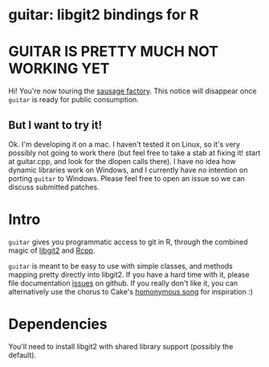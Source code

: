 # guitar: libgit2 bindings for R

# GUITAR IS PRETTY MUCH NOT WORKING YET

Hi! You're now touring the [sausage factory](http://en.wikiquote.org/wiki/John_Godfrey_Saxe). This notice will disappear
once `guitar` is ready for public consumption.

## But I want to try it!

Ok. I'm developing it on a mac. I haven't tested it on Linux, so it's
very possibly not going to work there (but feel free to take a stab at
fixing it! start at guitar.cpp, and look for the dlopen calls there).
I have no idea how dynamic libraries work on Windows, and I currently
have no intention on porting `guitar` to Windows. Please feel free to
open an issue so we can discuss submitted patches.

# Intro

`guitar` gives you programmatic access to git in R, through the
combined magic of [libgit2](http://github.com/libgit2/libgit2/) and
[Rcpp](http://dirk.eddelbuettel.com/code/rcpp.html).

`guitar` is meant to be easy to use with simple classes, and methods
mapping pretty directly into libgit2. If you have a hard time with it,
please file documentation [issues](http://github.com/cscheid/guitar/issues) on github. If you really don't
like it, you can alternatively use the chorus to Cake's 
[homonymous song](http://www.lyricsfreak.com/c/cake/guitar_20026676.html) for
inspiration :)

# Dependencies

You'll need to install libgit2 with shared library support (possibly
the default).
